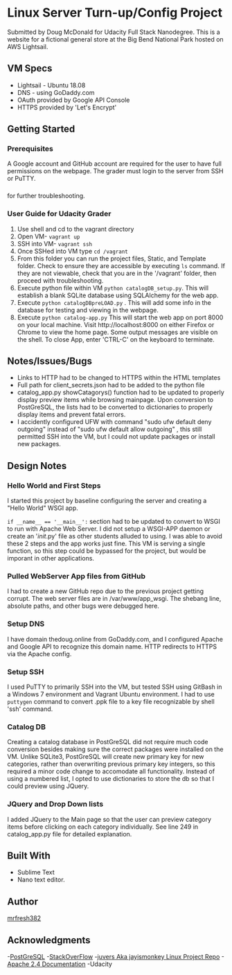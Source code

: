 # Linux Server Turn-up/Config Project
Submitted by Doug McDonald for Udacity Full Stack Nanodegree.
This is a website for a fictional general store at the Big Bend National Park hosted on AWS Lightsail. 

## VM Specs
- Lightsail - Ubuntu 18.08
- DNS - using GoDaddy.com
- OAuth provided by Google API Console
- HTTPS provided by 'Let's Encrypt'

## Getting Started
### Prerequisites 
A Google account and GitHub account are required for the user to have full permissions on the webpage. The grader must login to the server from SSH or PuTTY.

### 
 for further troubleshooting. 
 
### User Guide for Udacity Grader

1. Use shell and cd to the vagrant directory 
2. Open VM- `vagrant up`
3. SSH into VM- `vagrant ssh`
4. Once SSHed into VM type `cd /vagrant`
5. From this folder you can run the project files, Static, and Template folder. Check to ensure they are accessible by executing `ls` command. If they are not viewable, check that you are in the '/vagrant' folder, then proceed with troubleshooting. 
6. Execute python file within VM `python catalogDB_setup.py`. This will establish a blank SQLite database using SQLAlchemy for the web app. 
7. Execute `python catalogDBpreLOAD.py` . This will add some info in the database for testing and viewing in the webpage. 
8. Execute `python catalog-app.py` This will start the web app on port 8000 on your local machine. Visit http://localhost:8000 on either Firefox or Chrome to view the home page. Some output messages are visible on the shell. To close App, enter 'CTRL-C' on the keyboard to terminate.

## Notes/Issues/Bugs
- Links to HTTP had to be changed to HTTPS within the HTML templates
- Full path for client_secrets.json had to be added to the python file
- catalog_app.py showCatagorys() function had to be updated to properly display preview items while browsing mainpage. Upon conversion to PostGreSQL, the lists had to be converted to dictionaries to properly display items and prevent fatal errors. 
- I accidently configured UFW with command "sudo ufw default deny outgoing" instead of "sudo ufw default allow outgoing" , this still permitted SSH into the VM, but I could not update packages or install new packages. 

## Design Notes
### Hello World and First Steps
I started this project by baseline configuring the server and creating a "Hello World" WSGI app. 

`if __name__ == '__main__':` section had to be updated to convert to WSGI to run with Apache Web Server. I did not setup a WSGI-APP daemon or create an '_init_.py' file as other students alluded to using. I was able to avoid these 2 steps and the app works just fine. This VM is serving a single function, so this step could be bypassed for the project, but would be imporant in other applications. 

### Pulled WebServer App files from GitHub
I had to create a new GitHub repo due to the previous project getting corrupt. The web server files are in /var/www/app_wsgi. The shebang line, absolute paths, and other bugs were debugged here.

### Setup DNS
I have domain thedoug.online from GoDaddy.com, and I configured Apache and Google API to recognize this domain name. HTTP redirects to HTTPS via the Apache config.

### Setup SSH
I used PuTTY to primarily SSH into the VM, but tested SSH using GitBash in a Windows 7 environment and Vagrant Ubuntu environment. I had to use `puttygen` command to convert .ppk file to a key file recognizable by shell 'ssh' command. 

### Catalog DB
Creating a catalog database in PostGreSQL did not require much code conversion besides making sure the correct packages were installed on the VM. Unlike SQLite3, PostGreSQL will create new primary key for new categories, rather than overwriting previous primary key integers, so this required a minor code change to accomodate all functionality. Instead of using a numbered list, I opted to use dictionaries to store the db so that I could preview using JQuery. 

### JQuery and Drop Down lists
I added JQuery to the Main page so that the user can preview category items before clicking on each category individually. See line 249 in catalog_app.py file for detailed explanation. 

## Built With
- Sublime Text
- Nano text editor. 

## Author
[mrfresh382](https://github.com/mrfresh382)

## Acknowledgments
-[PostGreSQL](https://www.postgresql.org/docs/)
-[StackOverFlow](https://stackoverflow.com)
-[juvers Aka jayismonkey Linux Project Repo](https://github.com/juvers/Linux-Configuration)
-[Apache 2.4 Documentation](https://httpd.apache.org/docs/2.4/)
-Udacity
